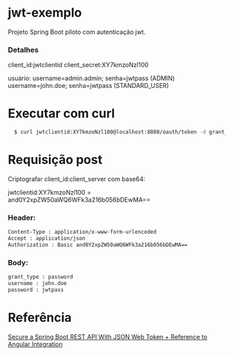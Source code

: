# jwt-exemplo

Projeto Spring Boot piloto com autenticação jwt.

### Detalhes
client_id:jwtclientid
client_secret:XY7kmzoNzl100

usuário:
  username=admin.admin; senha=jwtpass (ADMIN)
  username=john.doe; senha=jwtpass (STANDARD_USER)

# Executar com curl
```sh
  $ curl jwtclientid:XY7kmzoNzl100@localhost:8080/oauth/token -d grant_type=password -d username=john.doe -d password=jwtpass
```

# Requisição post

Criptografar client_id:client_server com base64:

jwtclientid:XY7kmzoNzl100 = and0Y2xpZW50aWQ6WFk3a216b056bDEwMA==
  
### Header:
```sh
Content-Type : application/x-www-form-urlencoded
Accept : application/json
Authorization : Basic and0Y2xpZW50aWQ6WFk3a216b056bDEwMA==
```
### Body:
```sh
grant_type : password
username : john.doe
password : jwtpass
```

# Referência
[Secure a Spring Boot REST API With JSON Web Token + Reference to Angular Integration](https://medium.com/@nydiarra/secure-a-spring-boot-rest-api-with-json-web-token-reference-to-angular-integration-e57a25806c50)
